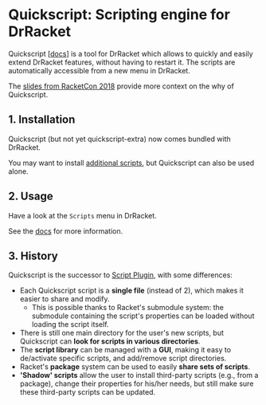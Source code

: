 # Quickscript: Scripting engine for DrRacket

Quickscript [[docs](https://www.cs.utah.edu/plt/snapshots/current/doc/quickscript/index.html)] is a tool for DrRacket which allows to quickly and easily extend DrRacket features, without having to restart it.
The scripts are automatically accessible from a new menu in DrRacket.

The [slides from RacketCon 2018](https://github.com/Metaxal/quickscript/blob/master/docs/racketcon-2018-quickscript.pdf) provide more context on the why of Quickscript.


## 1. Installation

Quickscript (but not yet quickscript-extra) now comes bundled with DrRacket.

You may want to install [additional scripts](https://github.com/Metaxal/quickscript-extra), but Quickscript can also be used alone.

## 2. Usage

Have a look at the `Scripts` menu in DrRacket.

See the [docs](https://www.cs.utah.edu/plt/snapshots/current/doc/quickscript/index.html) for more information.

## 3. History

Quickscript is the successor to [Script Plugin](https://github.com/Metaxal/script-plugin), with some differences:
- Each Quickscript script is a **single file** (instead of 2), which makes it easier to share and modify.
  - This is possible thanks to Racket's submodule system: the submodule containing the script's properties can be loaded without loading the script itself.
- There is still one main directory for the user's new scripts, but Quickscript can **look for scripts in various directories**.
- The **script library** can be managed with a **GUI**, making it easy to de/activate specific scripts, and add/remove script directories.
- Racket's **package** system can be used to easily **share sets of scripts**.
- **'Shadow' scripts** allow the user to install third-party scripts (e.g., from a package), change their properties for his/her needs, but still make sure these third-party scripts can be updated.
